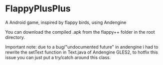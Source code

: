 FlappyPlusPlus
==============

A Android game, inspired by flappy birds, using Andengine

You can download the compiled .apk from the flappy++ folder in the root directory.


Important note: due to a bug/"undocumented future" in andengine i had to rewrite the setText function in Text.java of Andengine GLES2, to hotfix this issue you can just put a try/catch around this class.
